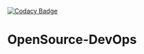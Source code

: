 [![Codacy Badge](https://api.codacy.com/project/badge/Grade/4adeb56dfc354b9e9e70bc5c6370250f)](https://www.codacy.com/app/caseyokane-8451/OpenSource-DevOps?utm_source=github.com&amp;utm_medium=referral&amp;utm_content=caseyokane-8451/OpenSource-DevOps&amp;utm_campaign=Badge_Grade)

# OpenSource-DevOps